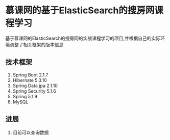 # 慕课网的基于ElasticSearch的搜房网课程学习

基于慕课网的ElasticSearch的搜房网的实战课程学习的项目,并根据自己的实际环境调整了相关框架的版本信息

## 技术框架

1. Spring Boot 2.1.7
2. Hibernate 5.3.10
3. Spring Data jpa 2.1.10
4. Spring Security 5.1.6
5. Spring 5.1.9
6. MySQL

## 进展
1. 目前可以查询数据
